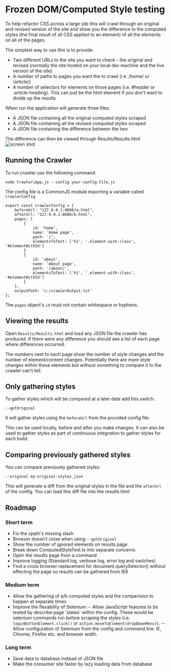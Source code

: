 # Frozen DOM/Computed Style testing
To help refactor CSS across a large site this will crawl through an original and revised version of the site and show you the difference to the computed styles (the final result of all CSS applied to an element) of all the elements on all of the pages.

The simplest way to use this is to provide:
- Two different URLs to the site you want to check - the original and revised (normally the site hosted on your local dev machine and the live version of the site)
- A number of paths to pages you want the to crawl (i.e. /home/ or /article/)
- A number of selectors for elements on those pages (i.e. #header or .article-heading). This can just be the html element if you don't want to divide up the results

When run the application will generate three files:
- A JSON file containing all the original computed styles scraped
- A JSON file containing all the revised computed styles scraped
- A JSON file containing the difference between the two

The difference can then be viewed through Results/Results.html
![screen shot](https://github.com/moefinley/css-wrangler/raw/master/screenshot.png)
 
## Running the Crawler
To run crawler use the following command

```node Crawler\App.js --config your-config-file.js```

The config file is a CommonJS module exporting a variable called ```crawlerConfig```

```
export const crawlerConfig = {
    beforeUrl: "127.0.0.1:8080/a.html",
    afterUrl: "127.0.0.1:8080/b.html",
    pages: [
        {
            id: 'home',
            name: 'Home page',
            path: '/',
            elementsToTest: ['h1', '.element-with-class', '#elementWithId']
        }
        {
            id: 'about',
            name: 'About page',
            path: '/about/',
            elementsToTest: ['h1', '.element-with-class', '#elementWithId']
        }
    ],
    outputPath: 'c:/crawlerOutput.txt'
};
```

The ```pages``` object's ```id``` must not contain whitespace or hyphens.
 
## Viewing the results
Open ```Results/Results.html``` and load any JSON file the crawler has produced. If there were any difference you should see a list of each page where differences occurred.

The numbers next to each page show the number of style changes and the number of element/content changes. 
Potentially there are more style changes within these elements but without something to compare it to the crawler can't tell.

## Only gathering styles
To gather styles which will be compared at a later date add this switch:

`--getOriginal`

It will gather styles using the `beforeUrl` from the provided config file.

This can be used locally, before and after you make changes. It can also be used to gather styles as part of continuous 
integration to gather styles for each build.

## Comparing previously gathered styles

You can compare previously gathered styles:

`--original my-original-styles.json`

This will generate a diff from the original styles in the file and the `afterUrl` of the config. You can load this diff 
file into the results.html
 
## Roadmap 
 
### Short term
 - Fix the xpath's missing slash
 - Browser doesn't close when using `--getOriginal`
 - Show the number of ignored elements on results page
 - Break down ComputedStyleTest.ts into separate concerns
 - Open the results page from a command
 - Improve logging (Standard log, verbose log, error log and switches)
 - Find a cross browser replacement for document.querySelector() without effecting the page so results can be gathered from IE8

### Medium term
 - Allow the gathering of a/b computed styles and the comparision to happen at separate times
 - Improve the flexability of Selenium
 -- Allow JavaScript features to be tested by describe page 'states' within the config. These would be selenium commands 
  run before scraping the styles (i.e. `loginButtonElement.click()` or `action.moveToElement(dropDownMenu)`).
 -- Allow configuration of Selenium from the config and command line. IE, Chrome, Firefox etc. and browser width.
 
### Long term
 - Save data to database instead of JSON file
 - Make the consumer site faster by lazy loading data from database

